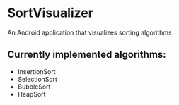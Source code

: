 # SortVisualizer
An Android application that visualizes sorting algorithms

## Currently implemented algorithms:
+ InsertionSort
+ SelectionSort
+ BubbleSort
+ HeapSort